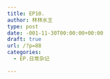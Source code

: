 ```yaml
---
title: EP10.
author: 林林水王
type: post
date: -001-11-30T00:00:00+00:00
draft: true
url: /?p=88
categories:
  - EP.日常杂记

---
```

